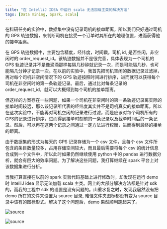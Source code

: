 ```yaml
---
title: "在 IntelliJ IDEA 中运行 scala 无法加载主类的解决方法"
tags: [Data mining, Spark, scala]
---
```

在科研任务的实验中，数据集中没有记录司机的接单距离，所以我们只好通过司机的 GPS 轨迹数据，来判断司机在接受一个订单时其所在的地理位置，进而获得他的接单距离。 

在 GPS 轨迹数据中，主要包含精度，经纬度，时间戳，司机 id, 是否空闲，非空闲时的 order_request_id。该轨迹数据并不是很完善，具体表现为一个司机的 GPS 轨迹记录并不是像滴滴那样每隔几秒钟就记录一次，而是可能隔几秒，也可能隔几分钟才记录一次。在以前的实验中，我首先把司机空闲的数据记录过滤掉，再对每个司机非空闲情况下的 GPS 轨迹按照时间进行排序，进而就可以获得每个司机在非空闲时的第一条轨迹记录。最后，通过比对每条记录的 order_request_id，就可以大概得到每个司机的接单距离。

但这样的方案存在一些问题，如果一个司机在非空闲时的第一条轨迹记录离实际的接单时间较远，那么该记录所代表的经纬度其实并不是司机真实的接单距离。所以在这次实验中，不能再对司机空闲的记录进行过滤，而是应该对每个司机所有的GPS的记录进行排序，进而得到接单时刻前的一条记录以及截单时间后的一条记录。然后，可以再在这两个记录之间通过一定方法进行权衡，进而得到最终的接单的距离。

由于数据集的形式为每天的 GPS 记录存储为一个 csv 文件，且每个 csv 文件所包含的条目数量较多，占用存储空间较大，而且最后需要将每个 csv 的统计信息合成到一个文件中，所以此时如果仍然继续使用 python 中的 pandas 进行数据分析，就会有巨大的效率问题。为了解决这些问题，我打算继续在 spark 平台上对该数据集进行分析。 

当我打算直接在以前的 spark 实验代码基础上进行修改时，却发现在运行 demo 时 IntelliJ idea 显示无法加载 scala 主类。网上的大部分解决方法都是针对 sdk 的，而我的工程中 sdk 的设置是没有问题的。山重水复之时，发现我居然没有把 demo 所在的文件夹设置为 source 目录, 难怪文件夹图标都没有变为 source 目录中该有的图标形式。解决了这个问题后，demo 果然顺利跑起来了。

![source](https://raw.githubusercontent.com/cruddev/cruddev.github.io/master/_posts/imgs/source.png)

![source](https://raw.githubusercontent.com/cruddev/cruddev.github.io/master/_posts/imgs/source_dir.png)